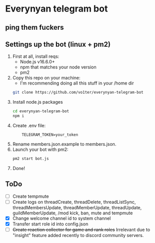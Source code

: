# Everynyan telegram bot
## ping them fuckers

## Settings up the bot (linux + pm2)

1. First at all, install reqs:
    * Node.js v16.6.0+
    * npm that matches your node version
    * pm2
2. Copy this repo on your machine:
    * I'm recommending doing all this stuff in your /home dir
    ```bash
    git clone https://github.com/vo1ter/everynyan-telegram-bot
    ```
3. Install node.js packages
    ```bash
    cd everynyan-telegram-bot
    npm i
    ```
4. Create .env file:
    ```env
        TELEGRAM_TOKEN=your_token
    ```
5. Rename members.json.example to members.json.
6. Launch your bot with pm2:
    ```bash
    pm2 start bot.js
    ```
6. Done!

## ToDo
- [ ] Create tempmute
- [ ] Create logs on threadCreate, threadDelete, threadListSync, threadMembersUpdate, threadMemberUpdate, threadUpdate, guildMemberUpdate, /mod kick, ban, mute and tempmute
- [x] Change welcome channel id to system channel
- [x] Transfer start role id into config.json
- [ ] ~~Create reaction collector for game and rank roles~~ Irrelevant due to "insight" feature added recently to discord community servers.